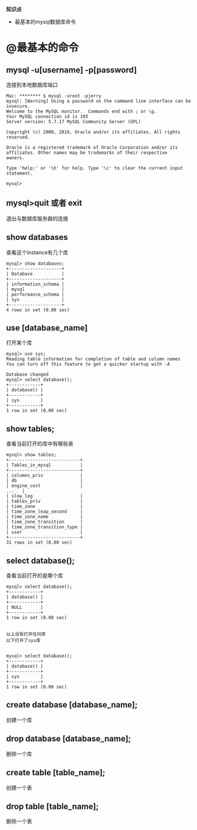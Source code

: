 
__知识点__
- 最基本的mysql数据库命令

# @最基本的命令

## mysql -u[username] -p[password]   
连接到本地数据库端口

```
Mac: ******** $ mysql -uroot -pjerry
mysql: [Warning] Using a password on the command line interface can be insecure.
Welcome to the MySQL monitor.  Commands end with ; or \g.
Your MySQL connection id is 193
Server version: 5.7.17 MySQL Community Server (GPL)

Copyright (c) 2000, 2016, Oracle and/or its affiliates. All rights reserved.

Oracle is a registered trademark of Oracle Corporation and/or its
affiliates. Other names may be trademarks of their respective
owners.

Type 'help;' or '\h' for help. Type '\c' to clear the current input statement.

mysql> 
```

## mysql>quit 或者 exit   
退出与数据库服务器的连接

## show databases  
查看这个Instance有几个库  

```
mysql> show databases;
+--------------------+
| Database           |
+--------------------+
| information_schema |
| mysql              |
| performance_schema |
| sys                |
+--------------------+
4 rows in set (0.00 sec)
```





## use [database_name]  
打开某个库

```
mysql> use sys;
Reading table information for completion of table and column names
You can turn off this feature to get a quicker startup with -A

Database changed
mysql> select database();
+------------+
| database() |
+------------+
| sys        |
+------------+
1 row in set (0.00 sec)

```

## show tables;
查看当前打开的库中有哪些表

```
mysql> show tables;
+---------------------------+
| Tables_in_mysql           |
+---------------------------+
| columns_priv              |
| db                        |
| engine_cost               |
...   |
| slow_log                  |
| tables_priv               |
| time_zone                 |
| time_zone_leap_second     |
| time_zone_name            |
| time_zone_transition      |
| time_zone_transition_type |
| user                      |
+---------------------------+
31 rows in set (0.00 sec)
```
## select database();  
查看当前打开的是哪个库  

```
mysql> select database();
+------------+
| database() |
+------------+
| NULL       |
+------------+
1 row in set (0.00 sec)


以上没有打开任何库   
以下打开了sys库


mysql> select database();
+------------+
| database() |
+------------+
| sys        |
+------------+
1 row in set (0.00 sec)

```



## create database [database_name];   
创建一个库

## drop database [database_name];   
删除一个库

## create table [table_name];   
创建一个表

## drop table [table_name];   
删除一个表
